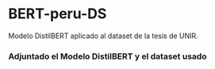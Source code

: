 # BERT-peru-DS
Modelo DistilBERT aplicado al dataset de la tesis de UNIR.

### Adjuntado el Modelo DistilBERT y el dataset usado
